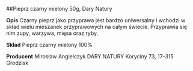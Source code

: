 ##Pieprz czarny mielony 50g, Dary Natury

**Opis** Czarny pieprz jako przyprawa jest bardzo uniwersalny i wchodzi w skład wielu mieszanek przyprawowych na całym świecie. Przyprawia się nim zupy, warzywa, mięsa oraz ryby.

**Skład** Pieprz czarny mielony 100%

**Producent** Mirosław Angielczyk DARY NATURY
Koryciny 73, 17-315 Grodzisk
